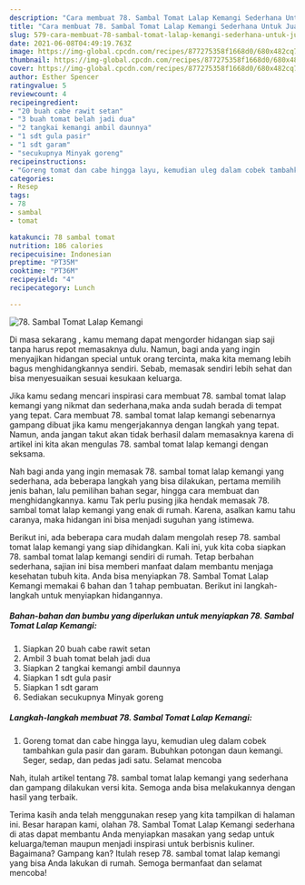 ```yaml
---
description: "Cara membuat 78. Sambal Tomat Lalap Kemangi Sederhana Untuk Jualan"
title: "Cara membuat 78. Sambal Tomat Lalap Kemangi Sederhana Untuk Jualan"
slug: 579-cara-membuat-78-sambal-tomat-lalap-kemangi-sederhana-untuk-jualan
date: 2021-06-08T04:49:19.763Z
image: https://img-global.cpcdn.com/recipes/877275358f1668d0/680x482cq70/78-sambal-tomat-lalap-kemangi-foto-resep-utama.jpg
thumbnail: https://img-global.cpcdn.com/recipes/877275358f1668d0/680x482cq70/78-sambal-tomat-lalap-kemangi-foto-resep-utama.jpg
cover: https://img-global.cpcdn.com/recipes/877275358f1668d0/680x482cq70/78-sambal-tomat-lalap-kemangi-foto-resep-utama.jpg
author: Esther Spencer
ratingvalue: 5
reviewcount: 4
recipeingredient:
- "20 buah cabe rawit setan"
- "3 buah tomat belah jadi dua"
- "2 tangkai kemangi ambil daunnya"
- "1 sdt gula pasir"
- "1 sdt garam"
- "secukupnya Minyak goreng"
recipeinstructions:
- "Goreng tomat dan cabe hingga layu, kemudian uleg dalam cobek tambahkan gula pasir dan garam. Bubuhkan potongan daun kemangi. Seger, sedap, dan pedas jadi satu. Selamat mencoba"
categories:
- Resep
tags:
- 78
- sambal
- tomat

katakunci: 78 sambal tomat 
nutrition: 186 calories
recipecuisine: Indonesian
preptime: "PT35M"
cooktime: "PT36M"
recipeyield: "4"
recipecategory: Lunch

---
```



![78. Sambal Tomat Lalap Kemangi](https://img-global.cpcdn.com/recipes/877275358f1668d0/680x482cq70/78-sambal-tomat-lalap-kemangi-foto-resep-utama.jpg)

Di masa  sekarang , kamu memang dapat mengorder hidangan siap saji tanpa harus repot memasaknya dulu. Namun, bagi anda yang ingin menyajikan hidangan special untuk orang tercinta, maka kita memang lebih bagus menghidangkannya sendiri. Sebab, memasak sendiri lebih sehat dan bisa menyesuaikan sesuai kesukaan keluarga.

Jika kamu sedang mencari inspirasi cara membuat 78. sambal tomat lalap kemangi yang nikmat dan sederhana,maka anda sudah berada di tempat yang tepat. Cara membuat 78. sambal tomat lalap kemangi  sebenarnya gampang dibuat jika kamu mengerjakannya dengan langkah yang tepat. Namun, anda jangan takut akan tidak berhasil dalam memasaknya 
karena di artikel ini kita akan mengulas 78. sambal tomat lalap kemangi dengan seksama.  



Nah bagi anda yang ingin memasak 78. sambal tomat lalap kemangi yang sederhana, ada beberapa langkah yang bisa dilakukan, pertama memilih jenis bahan, lalu pemilihan bahan segar, hingga cara membuat dan menghidangkannya. kamu Tak perlu pusing jika hendak memasak 78. sambal tomat lalap kemangi yang enak di rumah. Karena, asalkan kamu  tahu caranya, maka hidangan ini bisa menjadi suguhan yang istimewa.

Berikut ini, ada beberapa cara mudah dalam mengolah resep 78. sambal tomat lalap kemangi yang siap dihidangkan. Kali ini, yuk kita coba siapkan 78. sambal tomat lalap kemangi sendiri di rumah. Tetap berbahan sederhana, sajian ini bisa memberi manfaat dalam membantu menjaga kesehatan tubuh kita. Anda bisa menyiapkan 78. Sambal Tomat Lalap Kemangi memakai 6 bahan dan 1 tahap pembuatan. Berikut ini langkah-langkah untuk menyiapkan hidangannya.

<!--inarticleads1-->

##### Bahan-bahan dan bumbu yang diperlukan untuk menyiapkan 78. Sambal Tomat Lalap Kemangi:

1. Siapkan 20 buah cabe rawit setan
1. Ambil 3 buah tomat belah jadi dua
1. Siapkan 2 tangkai kemangi ambil daunnya
1. Siapkan 1 sdt gula pasir
1. Siapkan 1 sdt garam
1. Sediakan secukupnya Minyak goreng




<!--inarticleads2-->

##### Langkah-langkah membuat 78. Sambal Tomat Lalap Kemangi:

1. Goreng tomat dan cabe hingga layu, kemudian uleg dalam cobek tambahkan gula pasir dan garam. Bubuhkan potongan daun kemangi. Seger, sedap, dan pedas jadi satu. Selamat mencoba




Nah, itulah artikel tentang  78. sambal tomat lalap kemangi  yang sederhana dan gampang dilakukan versi kita. Semoga anda bisa melakukannya dengan hasil yang terbaik. 

Terima kasih anda telah menggunakan resep yang kita tampilkan di halaman ini. Besar harapan kami, olahan  78. Sambal Tomat Lalap Kemangi sederhana di atas dapat membantu Anda menyiapkan masakan yang sedap untuk keluarga/teman maupun menjadi inspirasi untuk berbisnis kuliner. Bagaimana? Gampang kan? Itulah resep 78. sambal tomat lalap kemangi yang bisa Anda lakukan di rumah. Semoga bermanfaat dan selamat mencoba!

